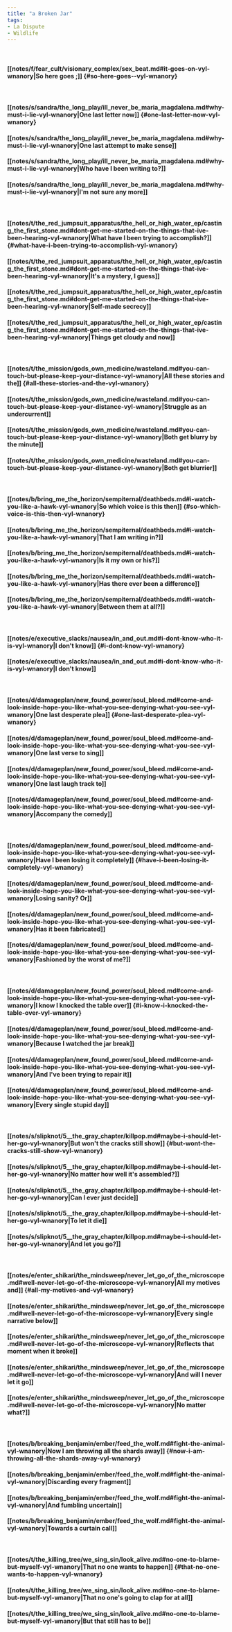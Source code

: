 ```yaml
---
title: "a Broken Jar"
tags:
- La Dispute
- Wildlife
---
```

&nbsp;
#### [[notes/f/fear_cult/visionary_complex/sex_beat.md#it-goes-on-vyl-wnanory|So here goes ;]] {#so-here-goes--vyl-wnanory}
&nbsp;
#### [[notes/s/sandra/the_long_play/ill_never_be_maria_magdalena.md#why-must-i-lie-vyl-wnanory|One last letter now]] {#one-last-letter-now-vyl-wnanory}
#### [[notes/s/sandra/the_long_play/ill_never_be_maria_magdalena.md#why-must-i-lie-vyl-wnanory|One last attempt to make sense]]
#### [[notes/s/sandra/the_long_play/ill_never_be_maria_magdalena.md#why-must-i-lie-vyl-wnanory|Who have I been writing to?]]
#### [[notes/s/sandra/the_long_play/ill_never_be_maria_magdalena.md#why-must-i-lie-vyl-wnanory|I'm not sure any more]]
&nbsp;
#### [[notes/t/the_red_jumpsuit_apparatus/the_hell_or_high_water_ep/casting_the_first_stone.md#dont-get-me-started-on-the-things-that-ive-been-hearing-vyl-wnanory|What have I been trying to accomplish?]] {#what-have-i-been-trying-to-accomplish-vyl-wnanory}
#### [[notes/t/the_red_jumpsuit_apparatus/the_hell_or_high_water_ep/casting_the_first_stone.md#dont-get-me-started-on-the-things-that-ive-been-hearing-vyl-wnanory|It's a mystery, I guess]]
#### [[notes/t/the_red_jumpsuit_apparatus/the_hell_or_high_water_ep/casting_the_first_stone.md#dont-get-me-started-on-the-things-that-ive-been-hearing-vyl-wnanory|Self-made secrecy]]
#### [[notes/t/the_red_jumpsuit_apparatus/the_hell_or_high_water_ep/casting_the_first_stone.md#dont-get-me-started-on-the-things-that-ive-been-hearing-vyl-wnanory|Things get cloudy and now]]
&nbsp;
#### [[notes/t/the_mission/gods_own_medicine/wasteland.md#you-can-touch-but-please-keep-your-distance-vyl-wnanory|All these stories and the]] {#all-these-stories-and-the-vyl-wnanory}
#### [[notes/t/the_mission/gods_own_medicine/wasteland.md#you-can-touch-but-please-keep-your-distance-vyl-wnanory|Struggle as an undercurrent]]
#### [[notes/t/the_mission/gods_own_medicine/wasteland.md#you-can-touch-but-please-keep-your-distance-vyl-wnanory|Both get blurry by the minute]]
#### [[notes/t/the_mission/gods_own_medicine/wasteland.md#you-can-touch-but-please-keep-your-distance-vyl-wnanory|Both get blurrier]]
&nbsp;
#### [[notes/b/bring_me_the_horizon/sempiternal/deathbeds.md#i-watch-you-like-a-hawk-vyl-wnanory|So which voice is this then]] {#so-which-voice-is-this-then-vyl-wnanory}
#### [[notes/b/bring_me_the_horizon/sempiternal/deathbeds.md#i-watch-you-like-a-hawk-vyl-wnanory|That I am writing in?]]
#### [[notes/b/bring_me_the_horizon/sempiternal/deathbeds.md#i-watch-you-like-a-hawk-vyl-wnanory|Is it my own or his?]]
#### [[notes/b/bring_me_the_horizon/sempiternal/deathbeds.md#i-watch-you-like-a-hawk-vyl-wnanory|Has there ever been a difference]]
#### [[notes/b/bring_me_the_horizon/sempiternal/deathbeds.md#i-watch-you-like-a-hawk-vyl-wnanory|Between them at all?]]
&nbsp;
#### [[notes/e/executive_slacks/nausea/in_and_out.md#i-dont-know-who-it-is-vyl-wnanory|I don't know]] {#i-dont-know-vyl-wnanory}
#### [[notes/e/executive_slacks/nausea/in_and_out.md#i-dont-know-who-it-is-vyl-wnanory|I don't know]]
&nbsp;
#### [[notes/d/damageplan/new_found_power/soul_bleed.md#come-and-look-inside-hope-you-like-what-you-see-denying-what-you-see-vyl-wnanory|One last desperate plea]] {#one-last-desperate-plea-vyl-wnanory}
#### [[notes/d/damageplan/new_found_power/soul_bleed.md#come-and-look-inside-hope-you-like-what-you-see-denying-what-you-see-vyl-wnanory|One last verse to sing]]
#### [[notes/d/damageplan/new_found_power/soul_bleed.md#come-and-look-inside-hope-you-like-what-you-see-denying-what-you-see-vyl-wnanory|One last laugh track to]]
#### [[notes/d/damageplan/new_found_power/soul_bleed.md#come-and-look-inside-hope-you-like-what-you-see-denying-what-you-see-vyl-wnanory|Accompany the comedy]]
&nbsp;
#### [[notes/d/damageplan/new_found_power/soul_bleed.md#come-and-look-inside-hope-you-like-what-you-see-denying-what-you-see-vyl-wnanory|Have I been losing it completely]] {#have-i-been-losing-it-completely-vyl-wnanory}
#### [[notes/d/damageplan/new_found_power/soul_bleed.md#come-and-look-inside-hope-you-like-what-you-see-denying-what-you-see-vyl-wnanory|Losing sanity? Or]]
#### [[notes/d/damageplan/new_found_power/soul_bleed.md#come-and-look-inside-hope-you-like-what-you-see-denying-what-you-see-vyl-wnanory|Has it been fabricated]]
#### [[notes/d/damageplan/new_found_power/soul_bleed.md#come-and-look-inside-hope-you-like-what-you-see-denying-what-you-see-vyl-wnanory|Fashioned by the worst of me?]]
&nbsp;
#### [[notes/d/damageplan/new_found_power/soul_bleed.md#come-and-look-inside-hope-you-like-what-you-see-denying-what-you-see-vyl-wnanory|I know I knocked the table over]] {#i-know-i-knocked-the-table-over-vyl-wnanory}
#### [[notes/d/damageplan/new_found_power/soul_bleed.md#come-and-look-inside-hope-you-like-what-you-see-denying-what-you-see-vyl-wnanory|Because I watched the jar break]]
#### [[notes/d/damageplan/new_found_power/soul_bleed.md#come-and-look-inside-hope-you-like-what-you-see-denying-what-you-see-vyl-wnanory|And I've been trying to repair it]]
#### [[notes/d/damageplan/new_found_power/soul_bleed.md#come-and-look-inside-hope-you-like-what-you-see-denying-what-you-see-vyl-wnanory|Every single stupid day]]
&nbsp;
#### [[notes/s/slipknot/5__the_gray_chapter/killpop.md#maybe-i-should-let-her-go-vyl-wnanory|But won't the cracks still show]] {#but-wont-the-cracks-still-show-vyl-wnanory}
#### [[notes/s/slipknot/5__the_gray_chapter/killpop.md#maybe-i-should-let-her-go-vyl-wnanory|No matter how well it's assembled?]]
#### [[notes/s/slipknot/5__the_gray_chapter/killpop.md#maybe-i-should-let-her-go-vyl-wnanory|Can I ever just decide]]
#### [[notes/s/slipknot/5__the_gray_chapter/killpop.md#maybe-i-should-let-her-go-vyl-wnanory|To let it die]]
#### [[notes/s/slipknot/5__the_gray_chapter/killpop.md#maybe-i-should-let-her-go-vyl-wnanory|And let you go?]]
&nbsp;
#### [[notes/e/enter_shikari/the_mindsweep/never_let_go_of_the_microscope.md#well-never-let-go-of-the-microscope-vyl-wnanory|All my motives and]] {#all-my-motives-and-vyl-wnanory}
#### [[notes/e/enter_shikari/the_mindsweep/never_let_go_of_the_microscope.md#well-never-let-go-of-the-microscope-vyl-wnanory|Every single narrative below]]
#### [[notes/e/enter_shikari/the_mindsweep/never_let_go_of_the_microscope.md#well-never-let-go-of-the-microscope-vyl-wnanory|Reflects that moment when it broke]]
#### [[notes/e/enter_shikari/the_mindsweep/never_let_go_of_the_microscope.md#well-never-let-go-of-the-microscope-vyl-wnanory|And will I never let it go]]
#### [[notes/e/enter_shikari/the_mindsweep/never_let_go_of_the_microscope.md#well-never-let-go-of-the-microscope-vyl-wnanory|No matter what?]]
&nbsp;
#### [[notes/b/breaking_benjamin/ember/feed_the_wolf.md#fight-the-animal-vyl-wnanory|Now I am throwing all the shards away]] {#now-i-am-throwing-all-the-shards-away-vyl-wnanory}
#### [[notes/b/breaking_benjamin/ember/feed_the_wolf.md#fight-the-animal-vyl-wnanory|Discarding every fragment]]
#### [[notes/b/breaking_benjamin/ember/feed_the_wolf.md#fight-the-animal-vyl-wnanory|And fumbling uncertain]]
#### [[notes/b/breaking_benjamin/ember/feed_the_wolf.md#fight-the-animal-vyl-wnanory|Towards a curtain call]]
&nbsp;
#### [[notes/t/the_killing_tree/we_sing_sin/look_alive.md#no-one-to-blame-but-myself-vyl-wnanory|That no one wants to happen]] {#that-no-one-wants-to-happen-vyl-wnanory}
#### [[notes/t/the_killing_tree/we_sing_sin/look_alive.md#no-one-to-blame-but-myself-vyl-wnanory|That no one's going to clap for at all]]
#### [[notes/t/the_killing_tree/we_sing_sin/look_alive.md#no-one-to-blame-but-myself-vyl-wnanory|But that still has to be]]

